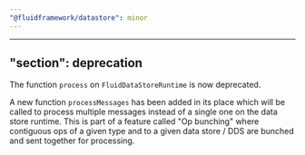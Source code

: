 ```yaml
---
"@fluidframework/datastore": minor
---
```

---
"section": deprecation
---

The function `process` on `FluidDataStoreRuntime` is now deprecated.

A new function `processMessages` has been added in its place which will be called to process multiple messages instead of a single one on the data store runtime. This is part of a feature called "Op bunching" where contiguous ops of a given type and to a given data store / DDS are bunched and sent together for processing.
